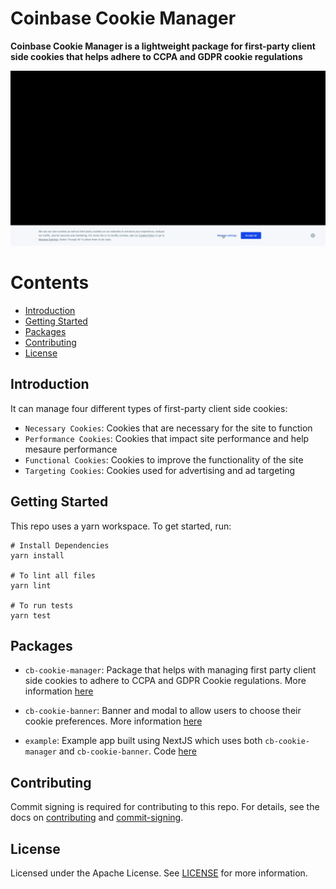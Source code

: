 # Coinbase Cookie Manager

**Coinbase Cookie Manager is a lightweight package for first-party client side cookies that helps adhere to CCPA and GDPR cookie regulations**

![Demo](./.github/record.gif)

# Contents

- [Introduction](#introduction)
- [Getting Started](#GettingStarted)
- [Packages](#packages)
- [Contributing](#contributing)
- [License](#License)

## Introduction

It can manage four different types of first-party client side cookies:

- `Necessary Cookies`: Cookies that are necessary for the site to function
- `Performance Cookies`: Cookies that impact site performance and help mesaure performance
- `Functional Cookies`: Cookies to improve the functionality of the site
- `Targeting Cookies`: Cookies used for advertising and ad targeting

## Getting Started

This repo uses a yarn workspace. To get started, run:

```shell
# Install Dependencies
yarn install

# To lint all files
yarn lint

# To run tests
yarn test
```

## Packages

- `cb-cookie-manager`: Package that helps with managing first party client side cookies to adhere to CCPA and GDPR Cookie regulations. More information [here](./packages/cb-cookie-manager/README.md)

- `cb-cookie-banner`: Banner and modal to allow users to choose their cookie preferences.
  More information [here](./packages/cb-cookie-banner/README.md)

- `example`: Example app built using NextJS which uses both `cb-cookie-manager` and `cb-cookie-banner`. Code [here](./apps/example/)

## Contributing

Commit signing is required for contributing to this repo.
For details, see the docs on [contributing](./CONTRIBUTING.md) and [commit-signing](./docs/commit-signing.md).

## License

Licensed under the Apache License. See [LICENSE](./LICENSE) for more information.
